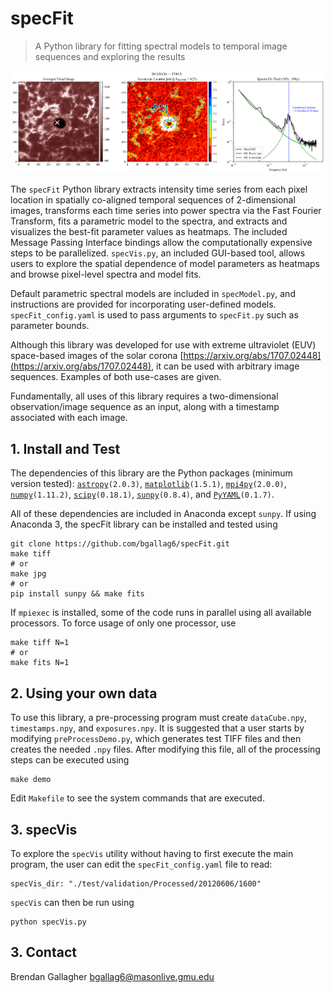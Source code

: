 # specFit

> A Python library for fitting spectral models to temporal image sequences and exploring the results 

![Example Image](https://github.com/bgallag6/specFit/blob/master/web/exampleImage1B.png)

The `specFit` Python library extracts intensity time series from each pixel location in spatially co-aligned temporal sequences of 2-dimensional images, transforms each time series into power spectra via the Fast Fourier Transform, fits a parametric model to the spectra, and extracts and visualizes the best-fit parameter values as heatmaps.  The included Message Passing Interface bindings allow the computationally expensive steps to be parallelized. `specVis.py`, an included GUI-based tool, allows users to explore the spatial dependence of model parameters as heatmaps and browse pixel-level spectra and model fits.

Default parametric spectral models are included in `specModel.py`, and instructions are provided for incorporating user-defined models.  `specFit_config.yaml` is used to pass arguments to `specFit.py` such as parameter bounds.

Although this library was developed for use with extreme ultraviolet (EUV) space-based images of the solar corona [https://arxiv.org/abs/1707.02448](https://arxiv.org/abs/1707.02448), it can be used with arbitrary image sequences. Examples of both use-cases are given. 

Fundamentally, all uses of this library requires a two-dimensional observation/image sequence as an input, along with a timestamp associated with each image.

## 1. Install and Test

The dependencies of this library are the Python packages (minimum version tested): [`astropy`](https://github.com/astropy/astropy)`(2.0.3)`, [`matplotlib`](https://github.com/matplotlib/matplotlib)`(1.5.1)`, [`mpi4py`](https://github.com/mpi4py/mpi4py)`(2.0.0)`, [`numpy`](https://github.com/numpy/numpy)`(1.11.2)`, [`scipy`](https://github.com/scipy/scipy)`(0.18.1)`, [`sunpy`](https://github.com/sunpy/sunpy)`(0.8.4)`, and [`PyYAML`](https://github.com/yaml/pyyaml)`(0.1.7)`.

All of these dependencies are included in Anaconda except `sunpy`. If using Anaconda 3, the specFit library can be installed and tested using

```
git clone https://github.com/bgallag6/specFit.git
make tiff
# or
make jpg
# or
pip install sunpy && make fits
```

If `mpiexec` is installed, some of the code runs in parallel using all available processors. To force usage of only one processor, use

```
make tiff N=1
# or
make fits N=1
```

## 2. Using your own data

To use this library, a pre-processing program must create `dataCube.npy`, `timestamps.npy`, and `exposures.npy`. It is suggested that a user starts by modifying `preProcessDemo.py`, which generates test TIFF files and then creates the needed `.npy` files. After modifying this file, all of the processing steps can be executed using

```
make demo
```

Edit `Makefile` to see the system commands that are executed.

## 3. specVis

To explore the `specVis` utility without having to first execute the main program, the user can edit the `specFit_config.yaml` file to read:
```
specVis_dir: "./test/validation/Processed/20120606/1600"
```
`specVis` can then be run using

```
python specVis.py
```

## 3. Contact

Brendan Gallagher <bgallag6@masonlive.gmu.edu>
